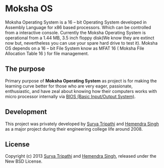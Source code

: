 # Moksha OS
Moksha Operating System is a 16 – bit Operating System developed in Assembly Language for x86 based processors. Which can be controlled from a interactive console. Currently the Moksha Operating System is operational from a 1.44 MB, 3.5 inch floppy disk(We know they are extinct now but, nevertheless you can use your spare hard drive to test it). Moksha OS depends on a 16 – bit File System know as MFAT 16 ( Moksha File Allocation Table 16 ) for file management.

## The purpose
Primary purpose of **Moksha Operating System** as project is for making the learning curve better for those who are very eager, passionate, enthusiastic, and have zeal about knowing how their computers works with micro processor internally via [BIOS (Basic Input/Output System)](http://en.wikipedia.org/wiki/BIOS).

## Development
This project was privately developed by [Surya Tripathi](https://github.com/suryart) and [Hemendra Singh](http://www.hemendrasingh.com/) as a major project during their engineering college life around 2008.

## License
Copyright (c) 2013 [Surya Tripathi](https://github.com/suryart) and [Hemendra Singh](https://github.com/HemendraSingh), released under the New BSD License.
